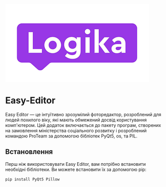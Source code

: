 
![img.png](img/img.png)

# Easy-Editor

Easy Editor — це інтуїтивно зрозумілий фоторедактор, розроблений для людей похилого віку, які мають обмежений досвід користування комп'ютером. Цей додаток включається до пакету програм, створених на замовлення міністерства соціального розвитку і розроблений командою ProTeam за допомогою бібліотек PyQt5, os, та PIL.
## Встановлення

Перш ніж використовувати Easy Editor, вам потрібно встановити необхідні бібліотеки. Ви можете встановити їх за допомогою pip:

```bash
pip install PyQt5 Pillow
```